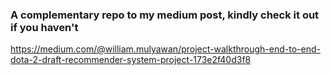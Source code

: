 ### A complementary repo to my medium post, kindly check it out if you haven't
https://medium.com/@william.mulyawan/project-walkthrough-end-to-end-dota-2-draft-recommender-system-project-173e2f40d3f8
